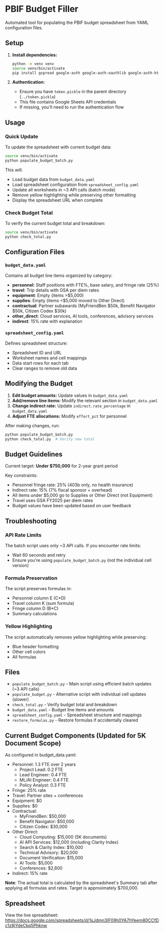 # PBIF Budget Filler

Automated tool for populating the PBIF budget spreadsheet from YAML configuration files.

## Setup

1. **Install dependencies:**
   ```bash
   python -m venv venv
   source venv/bin/activate
   pip install gspread google-auth google-auth-oauthlib google-auth-httplib2 google-api-python-client PyYAML
   ```

2. **Authentication:**
   - Ensure you have `token.pickle` in the parent directory (`../token.pickle`)
   - This file contains Google Sheets API credentials
   - If missing, you'll need to run the authentication flow

## Usage

### Quick Update

To update the spreadsheet with current budget data:

```bash
source venv/bin/activate
python populate_budget_batch.py
```

This will:
- Load budget data from `budget_data.yaml`
- Load spreadsheet configuration from `spreadsheet_config.yaml`
- Update all worksheets in ~3 API calls (batch mode)
- Remove yellow highlighting while preserving other formatting
- Display the spreadsheet URL when complete

### Check Budget Total

To verify the current budget total and breakdown:

```bash
source venv/bin/activate
python check_total.py
```

## Configuration Files

### `budget_data.yaml`
Contains all budget line items organized by category:
- **personnel**: Staff positions with FTE%, base salary, and fringe rate (25%)
- **travel**: Trip details with GSA per diem rates
- **equipment**: Empty (items >$5,000)
- **supplies**: Empty (items <$5,000 moved to Other Direct)
- **contractual**: Partner subawards (MyFriendBen $50k, Benefit Navigator $50k, Citizen Codex $30k)
- **other_direct**: Cloud services, AI tools, conferences, advisory services
- **indirect**: 15% rate with explanation

### `spreadsheet_config.yaml`
Defines spreadsheet structure:
- Spreadsheet ID and URL
- Worksheet names and cell mappings
- Data start rows for each tab
- Clear ranges to remove old data

## Modifying the Budget

1. **Edit budget amounts:** Update values in `budget_data.yaml`
2. **Add/remove line items:** Modify the relevant section in `budget_data.yaml`
3. **Change indirect rate:** Update `indirect.rate_percentage` in `budget_data.yaml`
4. **Adjust FTE allocations:** Modify `effort_pct` for personnel

After making changes, run:
```bash
python populate_budget_batch.py
python check_total.py  # Verify new total
```

## Budget Guidelines

Current target: **Under $750,000** for 2-year grant period

Key constraints:
- Personnel fringe rate: 25% (403b only, no health insurance)
- Indirect rate: 15% (7% fiscal sponsor + overhead)
- All items under $5,000 go to Supplies or Other Direct (not Equipment)
- Travel uses GSA FY2025 per diem rates
- Budget values have been updated based on user feedback

## Troubleshooting

### API Rate Limits
The batch script uses only ~3 API calls. If you encounter rate limits:
- Wait 60 seconds and retry
- Ensure you're using `populate_budget_batch.py` (not the individual cell version)

### Formula Preservation
The script preserves formulas in:
- Personnel column E (C*D)
- Travel column K (sum formula)
- Fringe column D (B*C)
- Summary calculations

### Yellow Highlighting
The script automatically removes yellow highlighting while preserving:
- Blue header formatting
- Other cell colors
- All formulas

## Files

- `populate_budget_batch.py` - Main script using efficient batch updates (~3 API calls)
- `populate_budget.py` - Alternative script with individual cell updates (slower)
- `check_total.py` - Verify budget total and breakdown
- `budget_data.yaml` - Budget line items and amounts
- `spreadsheet_config.yaml` - Spreadsheet structure and mappings
- `restore_formulas.py` - Restore formulas if accidentally cleared

## Current Budget Components (Updated for 5K Document Scope)

As configured in budget_data.yaml:
- Personnel: 1.3 FTE over 2 years
  - Project Lead: 0.2 FTE
  - Lead Engineer: 0.4 FTE
  - ML/AI Engineer: 0.4 FTE
  - Policy Analyst: 0.3 FTE
- Fringe: 25% rate
- Travel: Partner sites + conferences
- Equipment: $0
- Supplies: $0  
- Contractual: 
  - MyFriendBen: $50,000
  - Benefit Navigator: $50,000
  - Citizen Codex: $30,000
- Other Direct:
  - Cloud Computing: $15,000 (5K documents)
  - AI API Services: $12,000 (including Clarity Index)
  - Search & Clarity Index: $10,000
  - Technical Advisory: $20,000
  - Document Verification: $15,000
  - AI Tools: $5,000
  - Conferences: $2,600
- Indirect: 15% rate

**Note**: The actual total is calculated by the spreadsheet's Summary tab after applying all formulas and rates. Target is approximately $700,000.

## Spreadsheet

View the live spreadsheet:
https://docs.google.com/spreadsheets/d/1sJdmn3IF09h0YA7hYeem80CCfDc1z8jYdeCkq5Phknw